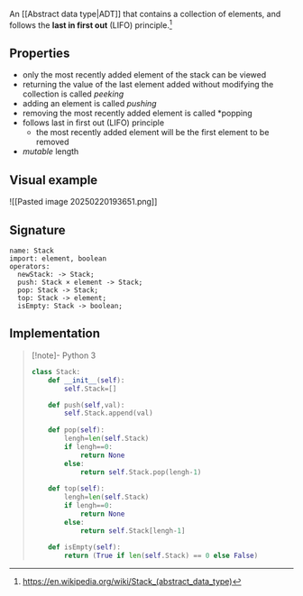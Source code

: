 An [[Abstract data type|ADT]] that contains a collection of elements, and follows the **last in first out** (LIFO) principle.[^1]
## Properties
- only the most recently added element of the stack can be viewed
- returning the value of the last element added without modifying the collection is called *peeking*
- adding an element is called *pushing*
- removing the most recently added element is called *popping
- follows last in first out (LIFO) principle
	- the most recently added element will be the first element to be removed
- *mutable* length
## Visual example
![[Pasted image 20250220193651.png]] 
## Signature
```
name: Stack
import: element, boolean
operators:
  newStack: -> Stack;
  push: Stack × element -> Stack;
  pop: Stack -> Stack;
  top: Stack -> element;
  isEmpty: Stack -> boolean;
```
## Implementation
> [!note]- Python 3
> ```python
> class Stack:
>     def __init__(self):
>         self.Stack=[]
> 
>     def push(self,val):
>         self.Stack.append(val)
>         
>     def pop(self):
>         lengh=len(self.Stack)
>         if lengh==0:
>             return None
>         else:
>             return self.Stack.pop(lengh-1)
>         
>     def top(self):
>         lengh=len(self.Stack)
>         if lengh==0:
>             return None
>         else:
>             return self.Stack[lengh-1] 
>         
>     def isEmpty(self):
>         return (True if len(self.Stack) == 0 else False) 
> ```

[^1]: https://en.wikipedia.org/wiki/Stack_(abstract_data_type)
